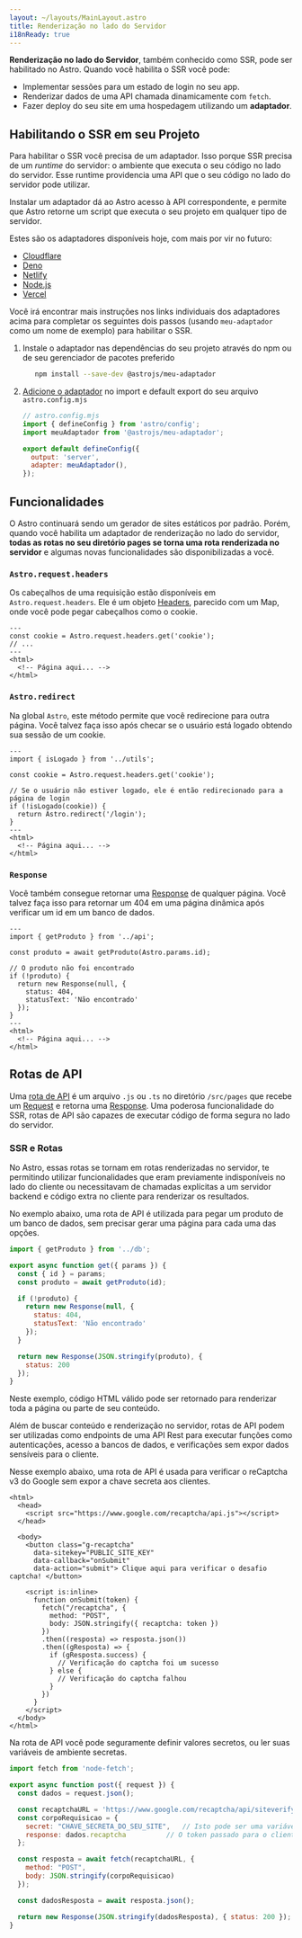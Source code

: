 ```yaml
---
layout: ~/layouts/MainLayout.astro
title: Renderização no lado do Servidor
i18nReady: true
---
```


**Renderização no lado do Servidor**, também conhecido como SSR, pode ser habilitado no Astro. Quando você habilita o SSR você pode:
- Implementar sessões para um estado de login no seu app.
- Renderizar dados de uma API chamada dinamicamente com `fetch`.
- Fazer deploy do seu site em uma hospedagem utilizando um **adaptador**. 

## Habilitando o SSR em seu Projeto

Para habilitar o SSR você precisa de um adaptador. Isso porque SSR precisa de um _runtime_ do servidor: o ambiente que executa o seu código no lado do servidor. Esse runtime providencia uma API que o seu código no lado do servidor pode utilizar. 

Instalar um adaptador dá ao Astro acesso à API correspondente, e permite que Astro retorne um script que executa o seu projeto em qualquer tipo de servidor.

Estes são os adaptadores disponíveis hoje, com mais por vir no futuro:

- [Cloudflare](/pt-br/guides/integrations-guide/cloudflare/)
- [Deno](/pt-br/guides/integrations-guide/deno/)
- [Netlify](/pt-br/guides/integrations-guide/netlify/)
- [Node.js](/pt-br/guides/integrations-guide/node/)
- [Vercel](/pt-br/guides/integrations-guide/vercel/)

Você irá encontrar mais instruções nos links individuais dos adaptadores acima para completar os seguintes dois passos (usando `meu-adaptador` como um nome de exemplo) para habilitar o SSR.
1. Instale o adaptador nas dependências do seu projeto através do npm ou de seu gerenciador de pacotes preferido

   ```bash
      npm install --save-dev @astrojs/meu-adaptador
    ```

1. [Adicione o adaptador](/pt-br/reference/configuration-reference/) no import e default export do seu arquivo `astro.config.mjs`

    ```js ins={3,6-7}
    // astro.config.mjs
    import { defineConfig } from 'astro/config';
    import meuAdaptador from '@astrojs/meu-adaptador';

    export default defineConfig({
      output: 'server',
      adapter: meuAdaptador(),
    });
    ```

## Funcionalidades

O Astro continuará sendo um gerador de sites estáticos por padrão. Porém, quando você habilita um adaptador de renderização no lado do servidor, **todas as rotas no seu diretório pages se torna uma rota renderizada no servidor** e algumas novas funcionalidades são disponibilizadas a você.

### `Astro.request.headers`

Os cabeçalhos de uma requisição estão disponíveis em `Astro.request.headers`. Ele é um objeto [Headers](https://developer.mozilla.org/en-US/docs/Web/API/Headers), parecido com um Map, onde você pode pegar cabeçalhos como o cookie.

```astro title="src/pages/index.astro" {2}
---
const cookie = Astro.request.headers.get('cookie');
// ...
---
<html>
  <!-- Página aqui... -->
</html>
```

### `Astro.redirect`

Na global `Astro`, este método permite que você redirecione para outra página. Você talvez faça isso após checar se o usuário está logado obtendo sua sessão de um cookie.

```astro title="src/pages/conta.astro" {8}
---
import { isLogado } from '../utils';

const cookie = Astro.request.headers.get('cookie');

// Se o usuário não estiver logado, ele é então redirecionado para a página de login
if (!isLogado(cookie)) {
  return Astro.redirect('/login');
}
---
<html>
  <!-- Página aqui... -->
</html>
```

### `Response`

Você também consegue retornar uma [Response](https://developer.mozilla.org/pt-BR/docs/Web/API/Response) de qualquer página. Você talvez faça isso para retornar um 404 em uma página dinâmica após verificar um id em um banco de dados.

```astro title="src/pages/[id].astro" {8-11}
---
import { getProduto } from '../api';

const produto = await getProduto(Astro.params.id);

// O produto não foi encontrado
if (!produto) {
  return new Response(null, {
    status: 404,
    statusText: 'Não encontrado'
  });
}
---
<html>
  <!-- Página aqui... -->
</html>
```

## Rotas de API

Uma [rota de API](https://medium.com/@rajat_m/what-are-restful-routes-and-how-to-use-them-929129ae7bf6) é um arquivo `.js` ou `.ts` no diretório `/src/pages` que recebe um [Request](https://developer.mozilla.org/pt-BR/docs/Web/API/Request) e retorna uma [Response](https://developer.mozilla.org/pt-BR/docs/Web/API/Response). Uma poderosa funcionalidade do SSR, rotas de API são capazes de executar código de forma segura no lado do servidor.

### SSR e Rotas

No Astro, essas rotas se tornam em rotas renderizadas no servidor, te permitindo utilizar funcionalidades que eram previamente indisponíveis no lado do cliente ou necessitavam de chamadas explícitas a um servidor backend e código extra no cliente para renderizar os resultados.

No exemplo abaixo, uma rota de API é utilizada para pegar um produto de um banco de dados, sem precisar gerar uma página para cada uma das opções.

```js title="src/pages/[id].js"
import { getProduto } from '../db';

export async function get({ params }) {
  const { id } = params;
  const produto = await getProduto(id);

  if (!produto) {
    return new Response(null, {
      status: 404,
      statusText: 'Não encontrado'
    });
  }

  return new Response(JSON.stringify(produto), {
    status: 200
  });
}
```

Neste exemplo, código HTML válido pode ser retornado para renderizar toda a página ou parte de seu conteúdo.

Além de buscar conteúdo e renderização no servidor, rotas de API podem ser utilizadas como endpoints de uma API Rest para executar funções como autenticações, acesso a bancos de dados, e verificações sem expor dados sensíveis para o cliente.

Nesse exemplo abaixo, uma rota de API é usada para verificar o reCaptcha v3 do Google sem expor a chave secreta aos clientes.

```astro title="src/pages/index.astro"
<html>
  <head>
    <script src="https://www.google.com/recaptcha/api.js"></script>
  </head>
  
  <body>
    <button class="g-recaptcha" 
      data-sitekey="PUBLIC_SITE_KEY" 
      data-callback="onSubmit" 
      data-action="submit"> Clique aqui para verificar o desafio captcha! </button>

    <script is:inline>
      function onSubmit(token) {
        fetch("/recaptcha", {
          method: "POST",
          body: JSON.stringify({ recaptcha: token })
        })
        .then((resposta) => resposta.json())
        .then((gResposta) => {
          if (gResposta.success) {
            // Verificação do captcha foi um sucesso
          } else {
            // Verificação do captcha falhou
          }
        })
      }
    </script>
  </body>
</html>
```

Na rota de API você pode seguramente definir valores secretos, ou ler suas variáveis de ambiente secretas.

```js title="src/pages/recaptcha.js"
import fetch from 'node-fetch';

export async function post({ request }) {
  const dados = request.json();

  const recaptchaURL = 'https://www.google.com/recaptcha/api/siteverify';
  const corpoRequisicao = {
    secret: "CHAVE_SECRETA_DO_SEU_SITE",   // Isto pode ser uma variável de ambiente
    response: dados.recaptcha          // O token passado para o cliente
  };

  const resposta = await fetch(recaptchaURL, {
    method: "POST",
    body: JSON.stringify(corpoRequisicao)
  });

  const dadosResposta = await resposta.json();

  return new Response(JSON.stringify(dadosResposta), { status: 200 });
}
```
